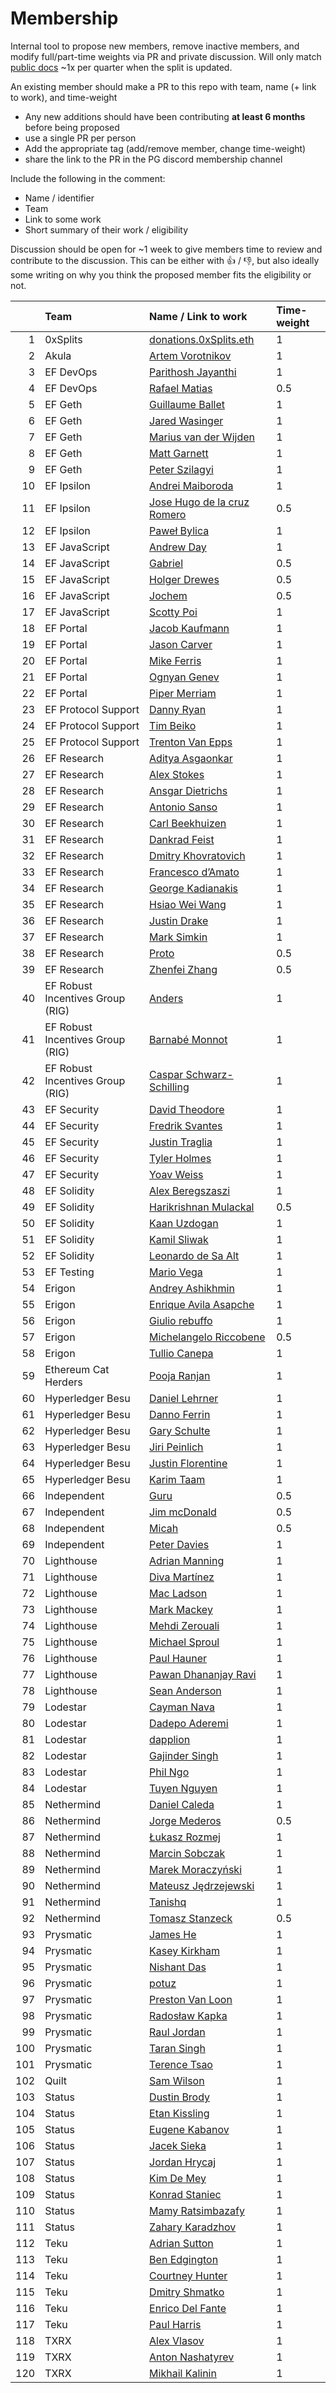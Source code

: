 # Membership

Internal tool to propose new members, remove inactive members, and modify full/part-time weights via PR and private discussion. Will only match [public docs](https://protocol-guild.readthedocs.io/en/latest/9-membership.html) ~1x per quarter when the split is updated.

An existing member should make a PR to this repo with team, name (+ link to work), and time-weight

- Any new additions should have been contributing **at least 6 months** before being proposed
- use a single PR per person
- Add the appropriate tag (add/remove member, change time-weight) 
- share the link to the PR in the PG discord membership channel

Include the following in the comment:

- Name / identifier
- Team
- Link to some work
- Short summary of their work / eligibility

Discussion should be open for ~1 week to give members time to review and contribute to the discussion. This can be either with 👍 / 👎, but also ideally some writing on why you think the proposed member fits the eligibility or not.


| | Team  |                Name / Link to work |  Time-weight |
| ---: | :---        |        :--- |        :--- |
| 	1	| 0xSplits | [donations.0xSplits.eth](https://github.com/0xSplits/) | 1 |
| 	2	| Akula | [Artem Vorotnikov](https://github.com/vorot93/) | 1 |
| 	3	| EF DevOps | [Parithosh Jayanthi](https://github.com/parithosh/) | 1 |
| 	4	| EF DevOps | [Rafael Matias](https://github.com/skylenet/) | 0.5 |
| 	5	| EF Geth | [Guillaume Ballet](https://github.com/gballet/) | 1 |
| 	6	| EF Geth | [Jared Wasinger](https://github.com/jwasinger/) | 1 |
| 	7	| EF Geth | [Marius van der Wijden](https://github.com/MariusVanDerWijden/) | 1 |
| 	8	| EF Geth | [Matt Garnett](https://github.com/lightclient/) | 1 |
| 	9	| EF Geth | [Peter Szilagyi](https://github.com/karalabe/) | 1 |
| 	10	| EF Ipsilon | [Andrei Maiboroda](https://github.com/gumb0/) | 1 |
| 	11	| EF Ipsilon | [Jose Hugo de la cruz Romero](https://github.com/hugo-dc/) | 0.5 |
| 	12	| EF Ipsilon | [Paweł Bylica](https://github.com/chfast/) | 1 |
| 	13	| EF JavaScript | [Andrew Day](https://github.com/acolytec3/) | 1 |
| 	14	| EF JavaScript | [Gabriel](https://github.com/gabrocheleau/) | 0.5 |
| 	15	| EF JavaScript | [Holger Drewes](https://github.com/holgerd77/) | 0.5 |
| 	16	| EF JavaScript | [Jochem](https://github.com/jochem-brouwer/) | 0.5 |
| 	17	| EF JavaScript | [Scotty Poi](https://github.com/ScottyPoi/) | 1 |
| 	18	| EF Portal | [Jacob Kaufmann](https://github.com/jacobkaufmann/) | 1 |
| 	19	| EF Portal | [Jason Carver](https://github.com/carver/) | 1 |
| 	20	| EF Portal | [Mike Ferris](https://github.com/mrferris/) | 1 |
| 	21	| EF Portal | [Ognyan Genev](https://github.com/ogenev/) | 1 |
| 	22	| EF Portal | [Piper Merriam](https://github.com/pipermerriam/) | 1 |
| 	23	| EF Protocol Support | [Danny Ryan](https://github.com/djrtwo/) | 1 |
| 	24	| EF Protocol Support | [Tim Beiko](https://github.com/timbeiko/) | 1 |
| 	25	| EF Protocol Support | [Trenton Van Epps](https://github.com/tvanepps/) | 1 |
| 	26	| EF Research | [Aditya Asgaonkar](https://github.com/adiasg/) | 1 |
| 	27	| EF Research | [Alex Stokes](https://github.com/ralexstokes/) | 1 |
| 	28	| EF Research | [Ansgar Dietrichs](https://github.com/adietrichs/) | 1 |
| 	29	| EF Research | [Antonio Sanso](https://github.com/asanso/) | 1 |
| 	30	| EF Research | [Carl Beekhuizen](https://github.com/CarlBeek/) | 1 |
| 	31	| EF Research | [Dankrad Feist](https://github.com/dankrad/) | 1 |
| 	32	| EF Research | [Dmitry Khovratovich](https://github.com/khovratovich/) | 1 |
| 	33	| EF Research | [Francesco d’Amato](https://github.com/notes.ethereum.org/@fradamt/) | 1 |
| 	34	| EF Research | [George Kadianakis](https://github.com/asn-d6/) | 1 |
| 	35	| EF Research | [Hsiao Wei Wang](https://github.com/hwwhww/) | 1 |
| 	36	| EF Research | [Justin Drake](https://github.com/justindrake/) | 1 |
| 	37	| EF Research | [Mark Simkin](https://github.com/msimkin.github.io/) | 1 |
| 	38	| EF Research | [Proto](https://github.com/protolambda/) | 0.5 |
| 	39	| EF Research | [Zhenfei Zhang](https://github.com/zhenfeizhang/) | 0.5 |
| 	40	| EF Robust Incentives Group (RIG) | [Anders](https://github.com/anderselowsson/) | 1 |
| 	41	| EF Robust Incentives Group (RIG) | [Barnabé Monnot](https://github.com/barnabemonnot/) | 1 |
| 	42	| EF Robust Incentives Group (RIG) | [Caspar Schwarz-Schilling](https://github.com/casparschwa/) | 1 |
| 	43	| EF Security | [David Theodore](https://github.com/infosecual/) | 1 |
| 	44	| EF Security | [Fredrik Svantes](https://github.com/fredriksvantes/) | 1 |
| 	45	| EF Security | [Justin Traglia](https://github.com/jtraglia/) | 1 |
| 	46	| EF Security | [Tyler Holmes](https://github.com/z3n-chada/) | 1 |
| 	47	| EF Security | [Yoav Weiss](https://github.com/yoavw/) | 1 |
| 	48	| EF Solidity | [Alex Beregszaszi](https://github.com/axic/) | 1 |
| 	49	| EF Solidity | [Harikrishnan Mulackal](https://github.com/hrkrshnn/) | 0.5 |
| 	50	| EF Solidity | [Kaan Uzdogan](https://github.com/kuzdogan/) | 1 |
| 	51	| EF Solidity | [Kamil Sliwak](https://github.com/cameel/) | 1 |
| 	52	| EF Solidity | [Leonardo de Sa Alt](https://github.com/leonardoalt/) | 1 |
| 	53	| EF Testing | [Mario Vega](https://github.com/marioevz/) | 1 |
| 	54	| Erigon | [Andrey Ashikhmin](https://github.com/yperbasis/) | 1 |
| 	55	| Erigon | [Enrique Avila Asapche](https://github.com/enriavil1/) | 1 |
| 	56	| Erigon | [Giulio rebuffo](https://github.com/Giulio2002/) | 1 |
| 	57	| Erigon | [Michelangelo Riccobene](https://github.com/mriccobene/) | 0.5 |
| 	58	| Erigon | [Tullio Canepa](https://github.com/canepat/) | 1 |
| 	59	| Ethereum Cat Herders | [Pooja Ranjan](https://github.com/poojaranjan/) | 1 |
| 	60	| Hyperledger Besu | [Daniel Lehrner](https://github.com/daniellehrner/) | 1 |
| 	61	| Hyperledger Besu | [Danno Ferrin](https://github.com/shemnon/) | 1 |
| 	62	| Hyperledger Besu | [Gary Schulte](https://github.com/garyschulte/) | 1 |
| 	63	| Hyperledger Besu | [Jiri Peinlich](https://github.com/gezero/) | 1 |
| 	64	| Hyperledger Besu | [Justin Florentine](https://github.com/jflo/) | 1 |
| 	65	| Hyperledger Besu | [Karim Taam](https://github.com/matkt/) | 1 |
| 	66	| Independent | [Guru](https://github.com/gurukamath/) | 0.5 |
| 	67	| Independent | [Jim mcDonald](https://github.com/mcdee/) | 0.5 |
| 	68	| Independent | [Micah](https://github.com/MicahZoltu/) | 0.5 |
| 	69	| Independent | [Peter Davies](https://github.com/ultratwo/) | 1 |
| 	70	| Lighthouse | [Adrian Manning](https://github.com/AgeManning/) | 1 |
| 	71	| Lighthouse | [Diva Martínez](https://github.com/divagant-martian/) | 1 |
| 	72	| Lighthouse | [Mac Ladson](https://github.com/macladson/) | 1 |
| 	73	| Lighthouse | [Mark Mackey](https://github.com/ethDreamer/) | 1 |
| 	74	| Lighthouse | [Mehdi Zerouali](https://github.com/zedt3ster/) | 1 |
| 	75	| Lighthouse | [Michael Sproul](https://github.com/michaelsproul/) | 1 |
| 	76	| Lighthouse | [Paul Hauner](https://github.com/paulhauner/) | 1 |
| 	77	| Lighthouse | [Pawan Dhananjay Ravi](https://github.com/pawanjay176/) | 1 |
| 	78	| Lighthouse | [Sean Anderson](https://github.com/realbigsean/) | 1 |
| 	79	| Lodestar | [Cayman Nava](https://github.com/wemeetagain/) | 1 |
| 	80	| Lodestar | [Dadepo Aderemi](https://github.com/dadepo/) | 1 |
| 	81	| Lodestar | [dapplion](https://github.com/dapplion/) | 1 |
| 	82	| Lodestar | [Gajinder Singh](https://github.com/g11tech/) | 1 |
| 	83	| Lodestar | [Phil Ngo](https://github.com/philknows/) | 1 |
| 	84	| Lodestar | [Tuyen Nguyen](https://github.com/tuyennhv/) | 1 |
| 	85	| Nethermind | [Daniel Caleda](https://github.com/dceleda/) | 1 |
| 	86	| Nethermind | [Jorge Mederos](https://github.com/jmederosalvarado/) | 0.5 |
| 	87	| Nethermind | [Łukasz Rozmej](https://github.com/LukaszRozmej/) | 1 |
| 	88	| Nethermind | [Marcin Sobczak](https://github.com/marcindsobczak/) | 1 |
| 	89	| Nethermind | [Marek Moraczyński](https://github.com/MarekM25/) | 1 |
| 	90	| Nethermind | [Mateusz Jędrzejewski](https://github.com/matilote/) | 1 |
| 	91	| Nethermind | [Tanishq](https://github.com/tanishqjasoria/) | 1 |
| 	92	| Nethermind | [Tomasz Stanzeck](https://github.com/tkstanczak/) | 0.5 |
| 	93	| Prysmatic | [James He](https://github.com/james-prysm/) | 1 |
| 	94	| Prysmatic | [Kasey Kirkham](https://github.com/kasey/) | 1 |
| 	95	| Prysmatic | [Nishant Das](https://github.com/nisdas/) | 1 |
| 	96	| Prysmatic | [potuz](https://github.com/potuz/) | 1 |
| 	97	| Prysmatic | [Preston Van Loon](https://github.com/prestonvanloon/) | 1 |
| 	98	| Prysmatic | [Radosław Kapka](https://github.com/rkapka/) | 1 |
| 	99	| Prysmatic | [Raul Jordan](https://github.com/rauljordan/) | 1 |
| 	100	| Prysmatic | [Taran Singh](https://github.com/Taranpreet26311/) | 1 |
| 	101	| Prysmatic | [Terence Tsao](https://github.com/terencechain/) | 1 |
| 	102	| Quilt | [Sam Wilson](https://github.com/SamWilsn/) | 1 |
| 	103	| Status | [Dustin Brody](https://github.com/tersec/) | 1 |
| 	104	| Status | [Etan Kissling](https://github.com/etan-status/) | 1 |
| 	105	| Status | [Eugene Kabanov](https://github.com/cheatfate/) | 1 |
| 	106	| Status | [Jacek Sieka](https://github.com/arnetheduck/) | 1 |
| 	107	| Status | [Jordan Hrycaj](https://github.com/mjfh/) | 1 |
| 	108	| Status | [Kim De Mey](https://github.com/kdeme/) | 1 |
| 	109	| Status | [Konrad Staniec](https://github.com/KonradStaniec/) | 1 |
| 	110	| Status | [Mamy Ratsimbazafy](https://github.com/mratsim/) | 1 |
| 	111	| Status | [Zahary Karadzhov](https://github.com/zah/) | 1 |
| 	112	| Teku | [Adrian Sutton](https://github.com/ajsutton/) | 1 |
| 	113	| Teku | [Ben Edgington](https://github.com/benjaminion/) | 1 |
| 	114	| Teku | [Courtney Hunter](https://github.com/courtneyeh/) | 1 |
| 	115	| Teku | [Dmitry Shmatko](https://github.com/zilm13/) | 1 |
| 	116	| Teku | [Enrico Del Fante](https://github.com/tbenr/) | 1 |
| 	117	| Teku | [Paul Harris](https://github.com/rolfyone/) | 1 |
| 	118	| TXRX | [Alex Vlasov](https://github.com/ericsson49/) | 1 |
| 	119	| TXRX | [Anton Nashatyrev](https://github.com/Nashatyrev/) | 1 |
| 	120	| TXRX | [Mikhail Kalinin](https://github.com/mkalinin/) | 1 |
